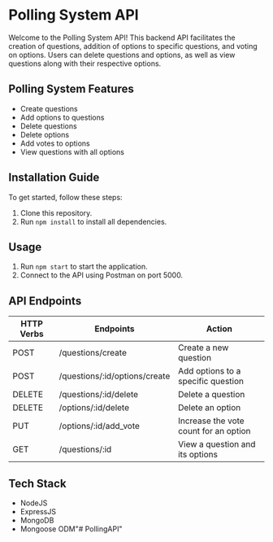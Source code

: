 # Polling System API

Welcome to the Polling System API! This backend API facilitates the creation of questions, addition of options to specific questions, and voting on options. Users can delete questions and options, as well as view questions along with their respective options.

## Polling System Features

- Create questions
- Add options to questions
- Delete questions
- Delete options
- Add votes to options
- View questions with all options

## Installation Guide

To get started, follow these steps:

1. Clone this repository.
2. Run `npm install` to install all dependencies.


## Usage

1. Run `npm start` to start the application.
2. Connect to the API using Postman on port 5000.

## API Endpoints

| HTTP Verbs | Endpoints                        | Action                               |
| ---------- | ---------------------------------| ------------------------------------ |
| POST       | /questions/create                | Create a new question                |
| POST       | /questions/:id/options/create    | Add options to a specific question   |
| DELETE     | /questions/:id/delete            | Delete a question                    |
| DELETE     | /options/:id/delete              | Delete an option                     |
| PUT        | /options/:id/add_vote            | Increase the vote count for an option|
| GET        | /questions/:id                   | View a question and its options      |

## Tech Stack

- NodeJS
- ExpressJS
- MongoDB
- Mongoose ODM"# PollingAPI" 
